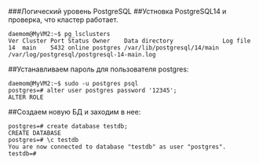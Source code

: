 ###Логический уровень PostgreSQL
##Устновка PostgreSQL14 и проверка, что кластер работает.
```
daemom@MyVM2:~$ pg_lsclusters
Ver Cluster Port Status Owner    Data directory              Log file
14  main    5432 online postgres /var/lib/postgresql/14/main /var/log/postgresql/postgresql-14-main.log
```
##Устанавливаем пароль для пользователя postgres:
```
daemom@MyVM2:~$ sudo -u postgres psql
postgres=# alter user postgres password '12345';
ALTER ROLE
```
##Создаем новую БД и заходим в нее:  
```
postgres=# create database testdb;
CREATE DATABASE
postgres=# \c testdb
You are now connected to database "testdb" as user "postgres".
testdb=#
```
